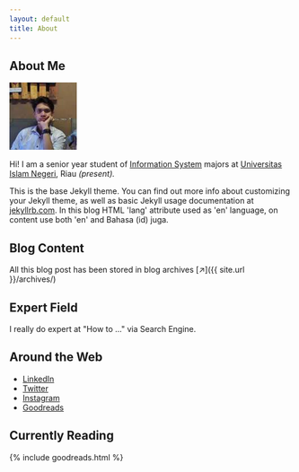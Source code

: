 ```yaml
---
layout: default
title: About
---
```


## About Me

<img class="profile-picture" src="/assets/img/index.jpeg" alt="author">

Hi! I am a senior year student of <a href="https://fst.uin-suska.ac.id" target="_blank">Information System</a> majors at <a href="https://uin-suska.ac.id/fakultas/fakultas-sains-dan-teknologi/jurusan-sistem-informasi" target="_blank">Universitas Islam Negeri</a>, Riau *<span class="text-success">(present)</span>.*

This is the base Jekyll theme. You can find out more info about customizing your Jekyll theme, as well as basic Jekyll usage documentation at [jekyllrb.com](https://jekyllrb.com/). In this blog HTML 'lang' attribute used as 'en' language, on content use both 'en' and Bahasa (id) juga.

## Blog Content

All this blog post has been stored in blog archives [&#8599;]({{ site.url }}/archives/)

<!-- Search query here:

 -->

## Expert Field

I really do expert at "How to ..." via Search Engine.


## Around the Web

- <i class="fa fa-linkedin"></i>[ LinkedIn](https://id.linkedin.com/in/imam-s-75522380)
- <i class="fa fa-twitter"></i>[ Twitter](https://twitter.com/__imamm)
- <i class="fa fa-instagram"></i>[ Instagram](https://instagram.com/imamsiswandi)
- <i class="icon-goodreads default-text"></i>[ Goodreads](https://www.goodreads.com/user/show/68293724-imam)

## Currently Reading

{% include goodreads.html %}